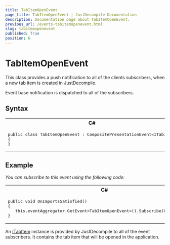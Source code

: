 ```yaml
---
title: TabItemOpenEvent
page_title: TabItemOpenEvent | JustDecompile Documentation
description: Documentation page about TabItemOpenEvent.
previous_url: /events-tabitemopenevent.html
slug: tabitemopenevent
published: True
position: 6
---
```


# TabItemOpenEvent



This class provides a push notification to all of the clients subscribers, when a new tab item is created in JustDecompile.

Event base notification is dispatched to all of the subscribers.

## Syntax

<div id="syntaxCodeBlocks" class="code"><span codeLanguage="CSharp"><table><tr><th>C#</th></tr><tr><td><pre xml:space="preserve"><span class="highlight-keyword">public</span> <span class="highlight-keyword">class</span> TabItemOpenEvent : CompositePresentationEvent&lt;ITabItem&gt;
{
}</pre></td></tr></table></span></div>

## Example


 *You can subscribe to this event using the following code:* 


<div id="syntaxCodeBlocks" class="code"><span codeLanguage="CSharp"><table><tr><th>C#</th></tr><tr><td><pre xml:space="preserve"><span class="highlight-keyword">public</span> <span class="highlight-keyword">void</span> OnImportsSatisfied()
{
   <span class="highlight-keyword">this</span>.eventAggregator.GetEvent&lt;TabItemOpenEvent&gt;().Subscribe(OnTabItemOpen);
}</pre></td></tr></table></span></div>


An [ITabItem](/api/t_justdecompile_api_core_itabitem) instance is provided by JustDecompile to all of the event subscribers. It contains the tab item that will be opened in the application.

